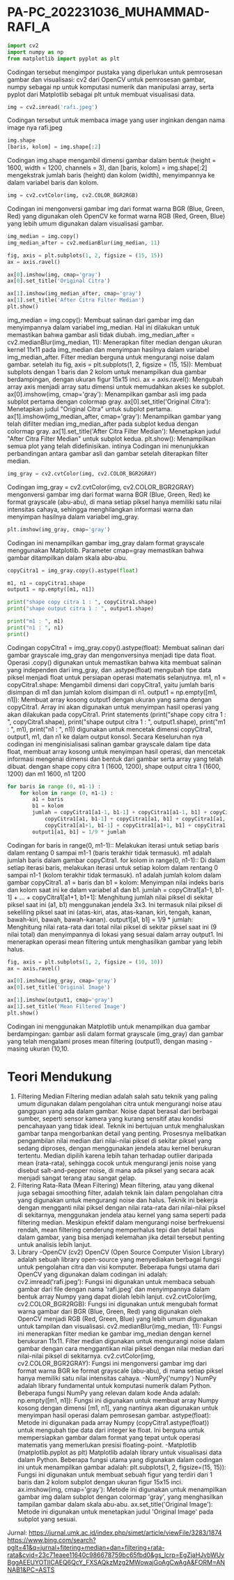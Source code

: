 # PA-PC_202231036_MUHAMMAD-RAFI_A

```python
import cv2
import numpy as np
from matplotlib import pyplot as plt
```
Codingan tersebut mengimpor pustaka yang diperlukan untuk pemrosesan gambar dan visualisasi: cv2 dari OpenCV untuk pemrosesan gambar, numpy sebagai np untuk komputasi numerik dan manipulasi array, serta pyplot dari Matplotlib sebagai plt untuk membuat visualisasi data.

```python
img = cv2.imread('rafi.jpeg')
```
Codingan tersebut untuk membaca image yang user inginkan dengan nama image nya rafi.jpeg

```python
img.shape
[baris, kolom] = img.shape[:2]
```
Codingan img.shape mengambil dimensi gambar dalam bentuk (height = 1600, width = 1200, channels = 3), dan [baris, kolom] = img.shape[:2] mengekstrak jumlah baris (height) dan kolom (width), menyimpannya ke dalam variabel baris dan kolom.

```python
img = cv2.cvtColor(img, cv2.COLOR_BGR2RGB)
```
Codingan ini mengonversi gambar img dari format warna BGR (Blue, Green, Red) yang digunakan oleh OpenCV ke format warna RGB (Red, Green, Blue) yang lebih umum digunakan dalam visualisasi gambar.

```python
img_median = img.copy()
img_median_after = cv2.medianBlur(img_median, 11)

fig, axis = plt.subplots(1, 2, figsize = (15, 15))
ax = axis.ravel()

ax[0].imshow(img, cmap='gray')
ax[0].set_title('Original Citra')

ax[1].imshow(img_median_after, cmap='gray')
ax[1].set_title('After Citra Filter Median')
plt.show()
```
img_median = img.copy(): Membuat salinan dari gambar img dan menyimpannya dalam variabel img_median. Hal ini dilakukan untuk memastikan bahwa gambar asli tidak diubah. img_median_after = cv2.medianBlur(img_median, 11): Menerapkan filter median dengan ukuran kernel 11x11 pada img_median dan menyimpan hasilnya dalam variabel img_median_after. Filter median berguna untuk mengurangi noise dalam gambar. setelah itu fig, axis = plt.subplots(1, 2, figsize = (15, 15)): Membuat subplots dengan 1 baris dan 2 kolom untuk menampilkan dua gambar berdampingan, dengan ukuran figur 15x15 inci. ax = axis.ravel(): Mengubah array axis menjadi array satu dimensi untuk memudahkan akses ke subplot. ax[0].imshow(img, cmap='gray'): Menampilkan gambar asli img pada subplot pertama dengan colormap gray. ax[0].set_title('Original Citra'): Menetapkan judul "Original Citra" untuk subplot pertama. ax[1].imshow(img_median_after, cmap='gray'): Menampilkan gambar yang telah difilter median img_median_after pada subplot kedua dengan colormap gray. ax[1].set_title('After Citra Filter Median'): Menetapkan judul "After Citra Filter Median" untuk subplot kedua. plt.show(): Menampilkan semua plot yang telah didefinisikan. intinya Codingan ini menunjukkan perbandingan antara gambar asli dan gambar setelah diterapkan filter median.

```python
img_gray = cv2.cvtColor(img, cv2.COLOR_BGR2GRAY)
```
Codingan img_gray = cv2.cvtColor(img, cv2.COLOR_BGR2GRAY) mengonversi gambar img dari format warna BGR (Blue, Green, Red) ke format grayscale (abu-abu), di mana setiap piksel hanya memiliki satu nilai intensitas cahaya, sehingga menghilangkan informasi warna dan menyimpan hasilnya dalam variabel img_gray.

```python
plt.imshow(img_gray, cmap='gray')
```
Codingan ini menampilkan gambar img_gray dalam format grayscale menggunakan Matplotlib. Parameter cmap=gray memastikan bahwa gambar ditampilkan dalam skala abu-abu.

```python
copyCitra1 = img_gray.copy().astype(float)

m1, n1 = copyCitra1.shape
output1 = np.empty([m1, n1])

print("shape copy citra 1 : ", copyCitra1.shape)
print("shape output citra 1 : ", output1.shape)

print("m1 : ", m1)
print("n1 : ", n1)
print()
```
Codingan copyCitra1 = img_gray.copy().astype(float): Membuat salinan dari gambar grayscale img_gray dan mengonversinya menjadi tipe data float. Operasi .copy() digunakan untuk memastikan bahwa kita membuat salinan yang independen dari img_gray, dan .astype(float) mengubah tipe data piksel menjadi float untuk persiapan operasi matematis selanjutnya. m1, n1 = copyCitra1.shape: Mengambil dimensi dari copyCitra1, yaitu jumlah baris disimpan di m1 dan jumlah kolom disimpan di n1. output1 = np.empty([m1, n1]): Membuat array kosong output1 dengan ukuran yang sama dengan copyCitra1. Array ini akan digunakan untuk menyimpan hasil operasi yang akan dilakukan pada copyCitra1. Print statements (print("shape copy citra 1 : ", copyCitra1.shape), print("shape output citra 1 : ", output1.shape), print("m1 : ", m1), print("n1 : ", n1)) digunakan untuk mencetak dimensi copyCitra1, output1, m1, dan n1 ke dalam output konsol. Secara Keseluruhan nya codingan ini menginisialisasi salinan gambar grayscale dalam tipe data float, membuat array kosong untuk menyimpan hasil operasi, dan mencetak informasi mengenai dimensi dan bentuk dari gambar serta array yang telah dibuat. dengan shape copy citra 1 (1600, 1200), shape output citra 1 (1600, 1200) dan m1 1600, n1 1200

```python
for baris in range (0, m1-1) :
    for kolom in range (0, n1-1) :
        a1 = baris
        b1 = kolom
        jumlah = copyCitra1[a1-1, b1-1] + copyCitra1[a1-1, b1] + copyCitra1[a1-1, b1+1] +\
            copyCitra1[a1, b1-1] + copyCitra1[a1, b1] + copyCitra1[a1, b1+1] +\
            copyCitra1[a1+1, b1-1] + copyCitra1[a1+1, b1] + copyCitra1[a1+1, b1+1]
        output1[a1, b1] = 1/9 * jumlah
```
Codingan for baris in range(0, m1-1):: Melakukan iterasi untuk setiap baris dalam rentang 0 sampai m1-1 (baris terakhir tidak termasuk). m1 adalah jumlah baris dalam gambar copyCitra1. for kolom in range(0, n1-1):: Di dalam setiap iterasi baris, melakukan iterasi untuk setiap kolom dalam rentang 0 sampai n1-1 (kolom terakhir tidak termasuk). n1 adalah jumlah kolom dalam gambar copyCitra1. a1 = baris dan b1 = kolom: Menyimpan nilai indeks baris dan kolom saat ini ke dalam variabel a1 dan b1. jumlah = copyCitra1[a1-1, b1-1] + ... + copyCitra1[a1+1, b1+1]: Menghitung jumlah nilai piksel di sekitar piksel saat ini (a1, b1) menggunakan jendela 3x3. Ini termasuk nilai piksel di sekeliling piksel saat ini (atas-kiri, atas, atas-kanan, kiri, tengah, kanan, bawah-kiri, bawah, bawah-kanan). output1[a1, b1] = 1/9 * jumlah: Menghitung nilai rata-rata dari total nilai piksel di sekitar piksel saat ini (9 nilai total) dan menyimpannya di lokasi yang sesuai dalam array output1. Ini menerapkan operasi mean filtering untuk menghasilkan gambar yang lebih halus.

```python
fig, axis = plt.subplots(1, 2, figsize = (10, 10))
ax = axis.ravel()

ax[0].imshow(img_gray, cmap='gray')
ax[0].set_title('Original Image')

ax[1].imshow(output1, cmap='gray')
ax[1].set_title('Mean Filtered Image')
plt.show()
```
Codingan ini menggunakan Matplotlib untuk menampilkan dua gambar berdampingan: gambar asli dalam format grayscale (img_gray) dan gambar yang telah mengalami proses mean filtering (output1), dengan masing - masing ukuran (10,10.  

# Teori Mendukung
1. Filtering Median
Filtering median adalah salah satu teknik yang paling umum digunakan dalam pengolahan citra untuk mengurangi noise atau gangguan yang ada dalam gambar. Noise dapat berasal dari berbagai sumber, seperti sensor kamera yang kurang sensitif atau kondisi pencahayaan yang tidak ideal. Teknik ini bertujuan untuk menghaluskan gambar tanpa mengorbankan detail yang penting. Prosesnya melibatkan pengambilan nilai median dari nilai-nilai piksel di sekitar piksel yang sedang diproses, dengan menggunakan jendela atau kernel berukuran tertentu. Median dipilih karena lebih tahan terhadap outlier daripada mean (rata-rata), sehingga cocok untuk mengurangi jenis noise yang disebut salt-and-pepper noise, di mana ada piksel yang secara acak menjadi sangat terang atau sangat gelap.
2. Filtering Rata-Rata (Mean Filtering)
Mean filtering, atau yang dikenal juga sebagai smoothing filter, adalah teknik lain dalam pengolahan citra yang digunakan untuk mengurangi noise dan halus. Teknik ini bekerja dengan mengganti nilai piksel dengan nilai rata-rata dari nilai-nilai piksel di sekitarnya, menggunakan jendela atau kernel yang sama seperti pada filtering median. Meskipun efektif dalam mengurangi noise berfrekuensi rendah, mean filtering cenderung memperhalus tepi dan detail halus dalam gambar, yang bisa menjadi kelemahan jika detail tersebut penting untuk analisis lebih lanjut.
3. Library
-OpenCV (cv2)
OpenCV (Open Source Computer Vision Library) adalah sebuah library open-source yang menyediakan berbagai fungsi untuk pengolahan citra dan visi komputer. Beberapa fungsi utama dari OpenCV yang digunakan dalam codingan ini adalah:
cv2.imread('rafi.jpeg'): Fungsi ini digunakan untuk membaca sebuah gambar dari file dengan nama 'rafi.jpeg' dan menyimpannya dalam bentuk array Numpy yang dapat diolah lebih lanjut.
cv2.cvtColor(img, cv2.COLOR_BGR2RGB): Fungsi ini digunakan untuk mengubah format warna gambar dari BGR (Blue, Green, Red) yang digunakan oleh OpenCV menjadi RGB (Red, Green, Blue) yang lebih umum digunakan untuk tampilan dan visualisasi.
cv2.medianBlur(img_median, 11): Fungsi ini menerapkan filter median ke gambar img_median dengan kernel berukuran 11x11. Filter median digunakan untuk mengurangi noise dalam gambar dengan cara menggantikan nilai piksel dengan nilai median dari nilai-nilai piksel di sekitarnya.
cv2.cvtColor(img, cv2.COLOR_BGR2GRAY): Fungsi ini mengonversi gambar img dari format warna BGR ke format grayscale (abu-abu), di mana setiap piksel hanya memiliki satu nilai intensitas cahaya.
-NumPy('numpy')
NumPy adalah library fundamental untuk komputasi numerik dalam Python. Beberapa fungsi NumPy yang relevan dalam kode Anda adalah:
np.empty([m1, n1]): Fungsi ini digunakan untuk membuat array Numpy kosong dengan dimensi [m1, n1], yang nantinya akan digunakan untuk menyimpan hasil operasi dalam pemrosesan gambar.
astype(float): Metode ini digunakan pada array Numpy (copyCitra1.astype(float)) untuk mengubah tipe data dari integer ke float. Ini berguna untuk mempersiapkan gambar dalam format yang tepat untuk operasi matematis yang memerlukan presisi floating-point.
-Matplotlib (matplotlib.pyplot as plt)
Matplotlib adalah library untuk visualisasi data dalam Python. Beberapa fungsi utama yang digunakan dalam codingan ini untuk menampilkan gambar adalah:
plt.subplots(1, 2, figsize=(15, 15)): Fungsi ini digunakan untuk membuat sebuah figur yang terdiri dari 1 baris dan 2 kolom subplot dengan ukuran figur 15x15 inci.
ax.imshow(img, cmap='gray'): Metode ini digunakan untuk menampilkan gambar img dalam subplot dengan colormap 'gray', yang menghasilkan tampilan gambar dalam skala abu-abu.
ax.set_title('Original Image'): Metode ini digunakan untuk menetapkan judul 'Original Image' pada subplot yang sesuai.

Jurnal:
https://jurnal.umk.ac.id/index.php/simet/article/viewFile/3283/1874
https://www.bing.com/search?pglt=41&q=jurnal+fitering+median+dan+filtering+rata-rata&cvid=23c71eaee11640c986678759bc65fbd0&gs_lcrp=EgZjaHJvbWUyBggAEEUYOTIICAEQ6QcY_FXSAQkzMzg2MWowajGoAgCwAgA&FORM=ANNAB1&PC=ASTS
